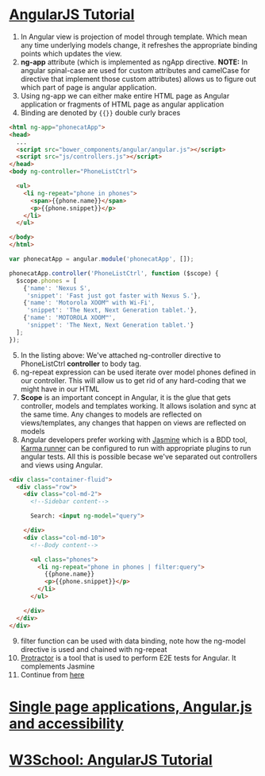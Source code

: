 
[AngularJS Tutorial](https://docs.angularjs.org/tutorial)
====================

1. In Angular view is projection of model through template. Which mean any time underlying models change, it refreshes the appropriate binding points which updates the view.
2. **ng-app** attribute (which is implemented as ngApp directive. **NOTE:** In angular spinal-case are used for custom attributes and camelCase for directive that implement those custom attributes) allows us to figure out which part of page is angular application.
3. Using ng-app we can either make entire HTML page as Angular application or fragments of HTML page as angular application
4. Binding are denoted by `{{}}` double curly braces


```html
<html ng-app="phonecatApp">
<head>
  ...
  <script src="bower_components/angular/angular.js"></script>
  <script src="js/controllers.js"></script>
</head>
<body ng-controller="PhoneListCtrl">

  <ul>
    <li ng-repeat="phone in phones">
      <span>{{phone.name}}</span>
      <p>{{phone.snippet}}</p>
    </li>
  </ul>

</body>
</html>
```

```javascript
var phonecatApp = angular.module('phonecatApp', []);

phonecatApp.controller('PhoneListCtrl', function ($scope) {
  $scope.phones = [
    {'name': 'Nexus S',
     'snippet': 'Fast just got faster with Nexus S.'},
    {'name': 'Motorola XOOM™ with Wi-Fi',
     'snippet': 'The Next, Next Generation tablet.'},
    {'name': 'MOTOROLA XOOM™',
     'snippet': 'The Next, Next Generation tablet.'}
  ];
});
```
5. In the listing above: We've attached ng-controller directive to PhoneListCtrl **controller** to body tag. 
6. ng-repeat expression can be used iterate over model phones defined in our controller. This will allow us to get rid of any hard-coding that we might have in our HTML
7. **Scope** is an important concept in Angular, it is the glue that gets controller, models and templates working. It allows isolation and sync at the same time. Any changes to models are reflected on views/templates, any changes that happen on views are reflected on models
8. Angular developers prefer working with [Jasmine](http://jasmine.github.io/) which is a BDD tool, [Karma runner](http://karma-runner.github.io/0.13/index.html) can be configured to run with appropriate plugins to run angular tests. All this is possible becase we've separated out controllers and views using Angular.

```html
<div class="container-fluid">
  <div class="row">
    <div class="col-md-2">
      <!--Sidebar content-->

      Search: <input ng-model="query">

    </div>
    <div class="col-md-10">
      <!--Body content-->

      <ul class="phones">
        <li ng-repeat="phone in phones | filter:query">
          {{phone.name}}
          <p>{{phone.snippet}}</p>
        </li>
      </ul>

    </div>
  </div>
</div>
```
9. filter function can be used with data binding, note how the ng-model directive is used and chained with ng-repeat
10. [Protractor](https://github.com/angular/protractor) is a tool that is used to perform E2E tests for Angular. It complements Jasmine
11. Continue from [here](https://docs.angularjs.org/tutorial/step_04)


[Single page applications, Angular.js and accessibility](http://simplyaccessible.com/article/spangular-accessibility/)
========================================================

[W3School: AngularJS Tutorial](http://www.w3schools.com/angular/default.asp)
==============================